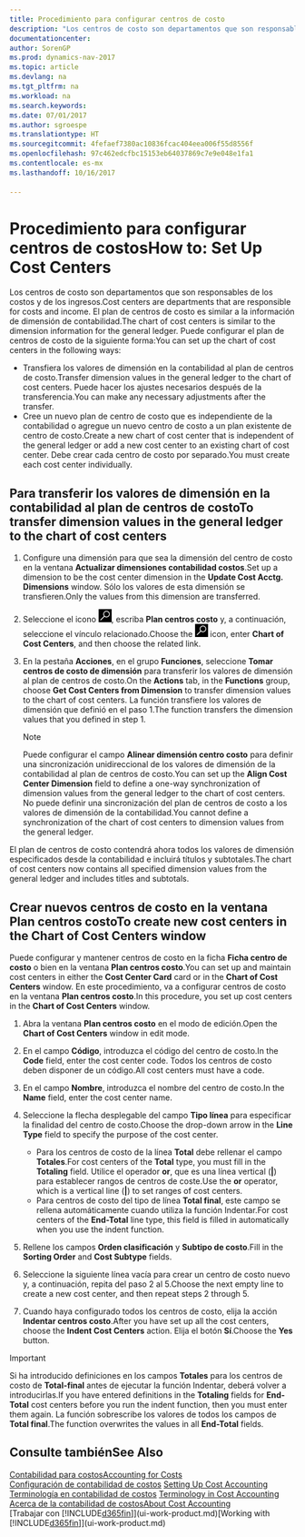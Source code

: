 ```yaml
---
title: Procedimiento para configurar centros de costo
description: "Los centros de costo son departamentos que son responsables de los costos y de los ingresos. El plan de centros de costo es similar a la información de dimensión de contabilidad."
documentationcenter: 
author: SorenGP
ms.prod: dynamics-nav-2017
ms.topic: article
ms.devlang: na
ms.tgt_pltfrm: na
ms.workload: na
ms.search.keywords: 
ms.date: 07/01/2017
ms.author: sgroespe
ms.translationtype: HT
ms.sourcegitcommit: 4fefaef7380ac10836fcac404eea006f55d8556f
ms.openlocfilehash: 97c462edcfbc15153eb64037869c7e9e048e1fa1
ms.contentlocale: es-mx
ms.lasthandoff: 10/16/2017

---
```

# <a name="how-to-set-up-cost-centers"></a><span data-ttu-id="0e09e-104">Procedimiento para configurar centros de costos</span><span class="sxs-lookup"><span data-stu-id="0e09e-104">How to: Set Up Cost Centers</span></span>
<span data-ttu-id="0e09e-105">Los centros de costo son departamentos que son responsables de los costos y de los ingresos.</span><span class="sxs-lookup"><span data-stu-id="0e09e-105">Cost centers are departments that are responsible for costs and income.</span></span> <span data-ttu-id="0e09e-106">El plan de centros de costo es similar a la información de dimensión de contabilidad.</span><span class="sxs-lookup"><span data-stu-id="0e09e-106">The chart of cost centers is similar to the dimension information for the general ledger.</span></span> <span data-ttu-id="0e09e-107">Puede configurar el plan de centros de costo de la siguiente forma:</span><span class="sxs-lookup"><span data-stu-id="0e09e-107">You can set up the chart of cost centers in the following ways:</span></span>  

-   <span data-ttu-id="0e09e-108">Transfiera los valores de dimensión en la contabilidad al plan de centros de costo.</span><span class="sxs-lookup"><span data-stu-id="0e09e-108">Transfer dimension values in the general ledger to the chart of cost centers.</span></span> <span data-ttu-id="0e09e-109">Puede hacer los ajustes necesarios después de la transferencia.</span><span class="sxs-lookup"><span data-stu-id="0e09e-109">You can make any necessary adjustments after the transfer.</span></span>  
-   <span data-ttu-id="0e09e-110">Cree un nuevo plan de centro de costo que es independiente de la contabilidad o agregue un nuevo centro de costo a un plan existente de centro de costo.</span><span class="sxs-lookup"><span data-stu-id="0e09e-110">Create a new chart of cost center that is independent of the general ledger or add a new cost center to an existing chart of cost center.</span></span> <span data-ttu-id="0e09e-111">Debe crear cada centro de costo por separado.</span><span class="sxs-lookup"><span data-stu-id="0e09e-111">You must create each cost center individually.</span></span>  

## <a name="to-transfer-dimension-values-in-the-general-ledger-to-the-chart-of-cost-centers"></a><span data-ttu-id="0e09e-112">Para transferir los valores de dimensión en la contabilidad al plan de centros de costo</span><span class="sxs-lookup"><span data-stu-id="0e09e-112">To transfer dimension values in the general ledger to the chart of cost centers</span></span>  
1.  <span data-ttu-id="0e09e-113">Configure una dimensión para que sea la dimensión del centro de costo en la ventana **Actualizar dimensiones contabilidad costos**.</span><span class="sxs-lookup"><span data-stu-id="0e09e-113">Set up a dimension to be the cost center dimension in the **Update Cost Acctg. Dimensions** window.</span></span> <span data-ttu-id="0e09e-114">Sólo los valores de esta dimensión se transfieren.</span><span class="sxs-lookup"><span data-stu-id="0e09e-114">Only the values from this dimension are transferred.</span></span>  
2.  <span data-ttu-id="0e09e-115">Seleccione el icono ![Buscar página o informe](media/ui-search/search_small.png "icono Buscar página o informe"), escriba **Plan centros costo** y, a continuación, seleccione el vínculo relacionado.</span><span class="sxs-lookup"><span data-stu-id="0e09e-115">Choose the ![Search for Page or Report](media/ui-search/search_small.png "Search for Page or Report icon") icon, enter **Chart of Cost Centers**, and then choose the related link.</span></span>  
3.  <span data-ttu-id="0e09e-116">En la pestaña **Acciones**, en el grupo **Funciones**, seleccione **Tomar centros de costo de dimensión** para transferir los valores de dimensión al plan de centros de costo.</span><span class="sxs-lookup"><span data-stu-id="0e09e-116">On the **Actions** tab, in the **Functions** group, choose **Get Cost Centers from Dimension** to transfer dimension values to the chart of cost centers.</span></span> <span data-ttu-id="0e09e-117">La función transfiere los valores de dimensión que definió en el paso 1.</span><span class="sxs-lookup"><span data-stu-id="0e09e-117">The function transfers the dimension values that you defined in step 1.</span></span>  

    > [!NOTE]  
    >  <span data-ttu-id="0e09e-118">Puede configurar el campo **Alinear dimensión centro costo** para definir una sincronización unidireccional de los valores de dimensión de la contabilidad al plan de centros de costo.</span><span class="sxs-lookup"><span data-stu-id="0e09e-118">You can set up the **Align Cost Center Dimension**  field to define a one-way synchronization of dimension values from the general ledger to the chart of cost centers.</span></span> <span data-ttu-id="0e09e-119">No puede definir una sincronización del plan de centros de costo a los valores de dimensión de la contabilidad.</span><span class="sxs-lookup"><span data-stu-id="0e09e-119">You cannot define a synchronization of the chart of cost centers to dimension values from the general ledger.</span></span>  

<span data-ttu-id="0e09e-120">El plan de centros de costo contendrá ahora todos los valores de dimensión especificados desde la contabilidad e incluirá títulos y subtotales.</span><span class="sxs-lookup"><span data-stu-id="0e09e-120">The chart of cost centers now contains all specified dimension values from the general ledger and includes titles and subtotals.</span></span>  

## <a name="to-create-new-cost-centers-in-the-chart-of-cost-centers-window"></a><span data-ttu-id="0e09e-121">Crear nuevos centros de costo en la ventana Plan centros costo</span><span class="sxs-lookup"><span data-stu-id="0e09e-121">To create new cost centers in the Chart of Cost Centers window</span></span>  
<span data-ttu-id="0e09e-122">Puede configurar y mantener centros de costo en la ficha **Ficha centro de costo** o bien en la ventana **Plan centros costo**.</span><span class="sxs-lookup"><span data-stu-id="0e09e-122">You can set up and maintain cost centers in either the **Cost Center Card** card or in the **Chart of Cost Centers** window.</span></span> <span data-ttu-id="0e09e-123">En este procedimiento, va a configurar centros de costo en la ventana **Plan centros costo**.</span><span class="sxs-lookup"><span data-stu-id="0e09e-123">In this procedure, you set up cost centers in the **Chart of Cost Centers** window.</span></span>  

1. <span data-ttu-id="0e09e-124">Abra la ventana **Plan centros costo** en el modo de edición.</span><span class="sxs-lookup"><span data-stu-id="0e09e-124">Open the **Chart of Cost Centers** window in edit mode.</span></span>  
2. <span data-ttu-id="0e09e-125">En el campo **Código**, introduzca el código del centro de costo.</span><span class="sxs-lookup"><span data-stu-id="0e09e-125">In the **Code** field, enter the cost center code.</span></span> <span data-ttu-id="0e09e-126">Todos los centros de costo deben disponer de un código.</span><span class="sxs-lookup"><span data-stu-id="0e09e-126">All cost centers must have a code.</span></span>  
3. <span data-ttu-id="0e09e-127">En el campo **Nombre**, introduzca el nombre del centro de costo.</span><span class="sxs-lookup"><span data-stu-id="0e09e-127">In the **Name** field, enter the cost center name.</span></span>  
4. <span data-ttu-id="0e09e-128">Seleccione la flecha desplegable del campo **Tipo línea** para especificar la finalidad del centro de costo.</span><span class="sxs-lookup"><span data-stu-id="0e09e-128">Choose the drop-down arrow in the **Line Type** field to specify the purpose of the cost center.</span></span>  

    - <span data-ttu-id="0e09e-129">Para los centros de costo de la línea **Total** debe rellenar el campo **Totales**.</span><span class="sxs-lookup"><span data-stu-id="0e09e-129">For cost centers of the **Total** type, you must fill in the **Totaling** field.</span></span> <span data-ttu-id="0e09e-130">Utilice el operador **or**, que es una línea vertical (**&#124;**) para establecer rangos de centros de coste.</span><span class="sxs-lookup"><span data-stu-id="0e09e-130">Use the **or** operator, which is a vertical line (**&#124;**) to set ranges of cost centers.</span></span>  
    - <span data-ttu-id="0e09e-131">Para centros de costo del tipo de línea **Total final**, este campo se rellena automáticamente cuando utiliza la función Indentar.</span><span class="sxs-lookup"><span data-stu-id="0e09e-131">For cost centers of the **End-Total** line type, this field is filled in automatically when you use the indent function.</span></span>  
5.  <span data-ttu-id="0e09e-132">Rellene los campos **Orden clasificación** y **Subtipo de costo**.</span><span class="sxs-lookup"><span data-stu-id="0e09e-132">Fill in the **Sorting Order** and **Cost Subtype** fields.</span></span>  
6.  <span data-ttu-id="0e09e-133">Seleccione la siguiente línea vacía para crear un centro de costo nuevo y, a continuación, repita del paso 2 al 5.</span><span class="sxs-lookup"><span data-stu-id="0e09e-133">Choose the next empty line to create a new cost center, and then repeat steps 2 through 5.</span></span>  
7.  <span data-ttu-id="0e09e-134">Cuando haya configurado todos los centros de costo, elija la acción **Indentar centros costo**.</span><span class="sxs-lookup"><span data-stu-id="0e09e-134">After you have set up all the cost centers, choose the **Indent Cost Centers** action.</span></span> <span data-ttu-id="0e09e-135">Elija el botón **Sí**.</span><span class="sxs-lookup"><span data-stu-id="0e09e-135">Choose the **Yes** button.</span></span>  

> [!IMPORTANT]  
>  <span data-ttu-id="0e09e-136">Si ha introducido definiciones en los campos **Totales** para los centros de costo de **Total-final** antes de ejecutar la función Indentar, deberá volver a introducirlas.</span><span class="sxs-lookup"><span data-stu-id="0e09e-136">If you have entered definitions in the **Totaling** fields for **End-Total** cost centers before you run the indent function, then you must enter them again.</span></span> <span data-ttu-id="0e09e-137">La función sobrescribe los valores de todos los campos de **Total final**.</span><span class="sxs-lookup"><span data-stu-id="0e09e-137">The function overwrites the values in all **End-Total** fields.</span></span>  

## <a name="see-also"></a><span data-ttu-id="0e09e-138">Consulte también</span><span class="sxs-lookup"><span data-stu-id="0e09e-138">See Also</span></span>  
[<span data-ttu-id="0e09e-139">Contabilidad para costos</span><span class="sxs-lookup"><span data-stu-id="0e09e-139">Accounting for Costs</span></span>](finance-manage-cost-accounting.md)  
<span data-ttu-id="0e09e-140">[Configuración de contabilidad de costos](finance-set-up-cost-accounting.md) </span><span class="sxs-lookup"><span data-stu-id="0e09e-140">[Setting Up Cost Accounting](finance-set-up-cost-accounting.md) </span></span>  
<span data-ttu-id="0e09e-141">[Terminología en contabilidad de costos](finance-terminology-in-cost-accounting.md) </span><span class="sxs-lookup"><span data-stu-id="0e09e-141">[Terminology in Cost Accounting](finance-terminology-in-cost-accounting.md) </span></span>  
[<span data-ttu-id="0e09e-142">Acerca de la contabilidad de costos</span><span class="sxs-lookup"><span data-stu-id="0e09e-142">About Cost Accounting</span></span>](finance-about-cost-accounting.md)  
<span data-ttu-id="0e09e-143">[Trabajar con [!INCLUDE[d365fin](includes/d365fin_md.md)]](ui-work-product.md)</span><span class="sxs-lookup"><span data-stu-id="0e09e-143">[Working with [!INCLUDE[d365fin](includes/d365fin_md.md)]](ui-work-product.md)</span></span>

